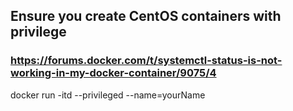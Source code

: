 ## Ensure you create CentOS containers with privilege
### https://forums.docker.com/t/systemctl-status-is-not-working-in-my-docker-container/9075/4
docker run -itd --privileged --name=yourName <imag ename>
